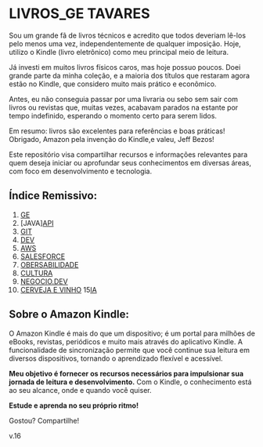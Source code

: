 # LIVROS_GE TAVARES

Sou um grande fã de livros técnicos e acredito que todos deveriam lê-los pelo menos uma vez, independentemente de qualquer imposição. Hoje, utilizo o Kindle (livro eletrônico) como meu principal meio de leitura.

Já investi em muitos livros físicos caros, mas hoje possuo poucos. Doei grande parte da minha coleção, e a maioria dos títulos que restaram agora estão no Kindle, que considero muito mais prático e econômico.

Antes, eu não conseguia passar por uma livraria ou sebo sem sair com livros ou revistas que, muitas vezes, acabavam parados na estante por tempo indefinido, esperando o momento certo para serem lidos.

Em resumo: livros são excelentes para referências e boas práticas! Obrigado, Amazon pela invenção do Kindle,e valeu, Jeff Bezos!

Este repositório visa compartilhar recursos e informações relevantes para quem deseja iniciar ou aprofundar seus conhecimentos em diversas áreas, com foco em desenvolvimento e tecnologia.

## Índice Remissivo:

1.  [GE](https://github.com/rogtavares/LLIVROS_GeTavares/tree/main/1%20%5BGE%5D)
2.  [JAVA][API](link_para_secao_java)
3.  [GIT](link_para_secao_git)
4.  [DEV](link_para_secao_DEV)
5.  [AWS](link_para_secao_dev_negocio)
6.  [SALESFORCE](link_para_secao_Salesforce)
7.  [OBERSABILIDADE](link_para_secao_Linguagem)
8.  [CULTURA](link_para_secao_cultura)
11.  [NEGOCIO.DEV](https://github.com/rogtavares/LLIVROS_GeTavares/tree/main/11%20%5BNEGOCIO.DEV%5D)
12. [CERVEJA E VINHO](link_para_secao_cerveja_e_vinho)
15[IA](link_para_secao_IA)
## Sobre o Amazon Kindle:

O Amazon Kindle é mais do que um dispositivo; é um portal para milhões de eBooks, revistas, periódicos e muito mais através do aplicativo Kindle. A funcionalidade de sincronização permite que você continue sua leitura em diversos dispositivos, tornando o aprendizado flexível e acessível.

**Meu objetivo é fornecer os recursos necessários para impulsionar sua jornada de leitura e desenvolvimento.** Com o Kindle, o conhecimento está ao seu alcance, onde e quando você quiser.

**Estude e aprenda no seu próprio ritmo!**

Gostou? Compartilhe!

v.16